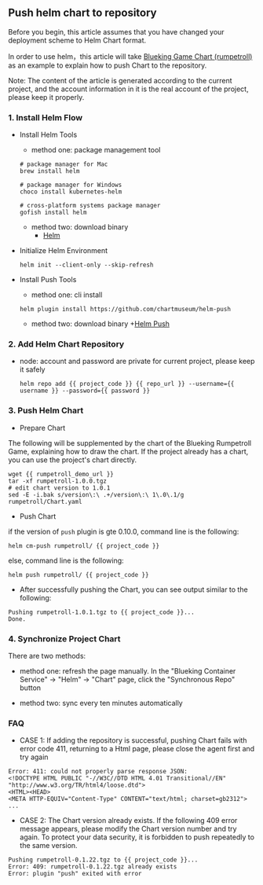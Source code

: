 ## Push helm chart to repository
Before you begin, this article assumes that you have changed your deployment scheme to Helm Chart format.

In order to use helm，this article will take [Blueking
Game Chart (rumpetroll)]({{rumpetroll_demo_url}}) as an example to explain how to push Chart to the repository.

Note: The content of the article is generated according to the current project, and the account information in it is the real account of the project, please keep it properly.


### 1. Install Helm Flow

  - Install Helm Tools
    + method one: package management tool

    ```
    # package manager for Mac
    brew install helm

    # package manager for Windows
    choco install kubernetes-helm

    # cross-platform systems package manager
    gofish install helm
    ```

    + method two: download binary
        + [Helm](https://github.com/helm/helm/releases/tag/v3.5.4)

  - Initialize Helm Environment

    ```
    helm init --client-only --skip-refresh
    ```

  - Install Push Tools

    + method one: cli install
    ```
    helm plugin install https://github.com/chartmuseum/helm-push
    ```

    + method two: download binary
        +[Helm Push](https://github.com/chartmuseum/helm-push/releases)

### 2. Add Helm Chart Repository
  + node: account and password are private for current project, please keep it safely

    ```
    helm repo add {{ project_code }} {{ repo_url }} --username={{ username }} --password={{ password }}
    ```

### 3. Push Helm Chart
- Prepare Chart

The following will be supplemented by the chart of the Blueking Rumpetroll Game, explaining how to draw the chart. If the project already has a chart, you can use the project's chart directly.

```
wget {{ rumpetroll_demo_url }}
tar -xf rumpetroll-1.0.0.tgz
# edit chart version to 1.0.1
sed -E -i.bak s/version\:\ .+/version\:\ 1\.0\.1/g rumpetroll/Chart.yaml
```

- Push Chart

if the version of `push` plugin is gte 0.10.0, command line is the following:

```
helm cm-push rumpetroll/ {{ project_code }}
```

else, command line is the following:

```
helm push rumpetroll/ {{ project_code }}
```

- After successfully pushing the Chart, you can see output similar to the following:
```
Pushing rumpetroll-1.0.1.tgz to {{ project_code }}...
Done.
```

### 4. Synchronize Project Chart
There are two methods:

- method one: refresh the page manually. In the "Blueking Container Service" -> "Helm" -> "Chart" page, click the "Synchronous Repo" button

- method two: sync every ten minutes automatically

### FAQ
- CASE 1: If adding the repository is successful, pushing Chart fails with error code 411, returning to a Html page, please close the agent first and try again

```
Error: 411: could not properly parse response JSON:
<!DOCTYPE HTML PUBLIC "-//W3C//DTD HTML 4.01 Transitional//EN" "http://www.w3.org/TR/html4/loose.dtd">
<HTML><HEAD>
<META HTTP-EQUIV="Content-Type" CONTENT="text/html; charset=gb2312">
...
```

- CASE 2: The Chart version already exists. If the following 409 error message appears, please modify the Chart version number and try again. To protect your data security, it is forbidden to push repeatedly to the same version.

```
Pushing rumpetroll-0.1.22.tgz to {{ project_code }}...
Error: 409: rumpetroll-0.1.22.tgz already exists
Error: plugin "push" exited with error
```